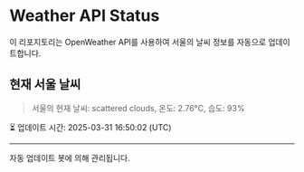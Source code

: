 
# Weather API Status

이 리포지토리는 OpenWeather API를 사용하여 서울의 날씨 정보를 자동으로 업데이트합니다.

## 현재 서울 날씨
> 서울의 현재 날씨: scattered clouds, 온도: 2.76°C, 습도: 93%

⏳ 업데이트 시간: 2025-03-31 16:50:02 (UTC)

---
자동 업데이트 봇에 의해 관리됩니다.
